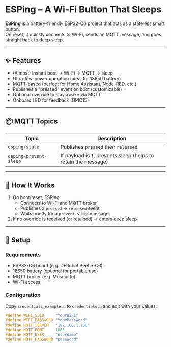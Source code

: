 # ESPing – A Wi-Fi Button That Sleeps

**ESPing** is a battery-friendly ESP32-C6 project that acts as a stateless smart button.  
On reset, it quickly connects to Wi-Fi, sends an MQTT message, and goes straight back to deep sleep.

---

## ✨ Features

- (Almost) Instant boot → Wi-Fi → MQTT → sleep
- Ultra-low-power operation (ideal for 18650 battery)
- MQTT-based (perfect for Home Assistant, Node-RED, etc.)
- Publishes a "pressed" event on boot (customizable)
- Optional override to stay awake via MQTT
- Onboard LED for feedback (GPIO15)

---

## 📦 MQTT Topics

| Topic               | Description                         |
|--------------------|-------------------------------------|
| `esping/state`      | Publishes `pressed` then `released` |
| `esping/prevent-sleep` | If payload is `1`, prevents sleep (helps to retain the message) |

---

## 🚀 How It Works

1. On boot/reset, ESPing:
   - Connects to Wi-Fi and MQTT broker
   - Publishes a `pressed` → `released` event
   - Waits briefly for a `prevent-sleep` message
2. If no override is received (or retained) → enters deep sleep

---

## 🔧 Setup

### Requirements

- ESP32-C6 board (e.g. DFRobot Beetle-C6)
- 18650 battery (optional for portable use)
- MQTT broker (e.g. Mosquitto)
- Wi-Fi access

### Configuration

Copy `credentials_example.h` to `credentials.h` and edit with your values:

```cpp
#define WIFI_SSID     "YourWiFi"
#define WIFI_PASSWORD "YourPassword"
#define MQTT_SERVER   "192.168.1.100"
#define MQTT_PORT     1883
#define MQTT_USER     "username"
#define MQTT_PASSWORD "password"
